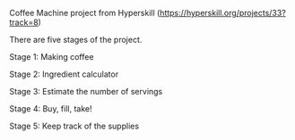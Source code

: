 Coffee Machine project from Hyperskill (https://hyperskill.org/projects/33?track=8)

There are five stages of the project.

 Stage 1: Making coffee
 
 Stage 2: Ingredient calculator
 
 Stage 3: Estimate the number of servings
 
 Stage 4: Buy, fill, take!
 
 Stage 5: Keep track of the supplies
 
